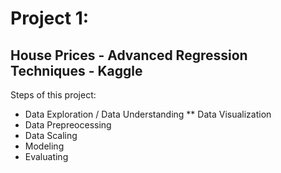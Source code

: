 
# Project 1:
## House Prices - Advanced Regression Techniques - Kaggle
Steps of this project:
* Data Exploration / Data Understanding
** Data Visualization
* Data Prepreocessing
* Data Scaling
* Modeling 
* Evaluating

